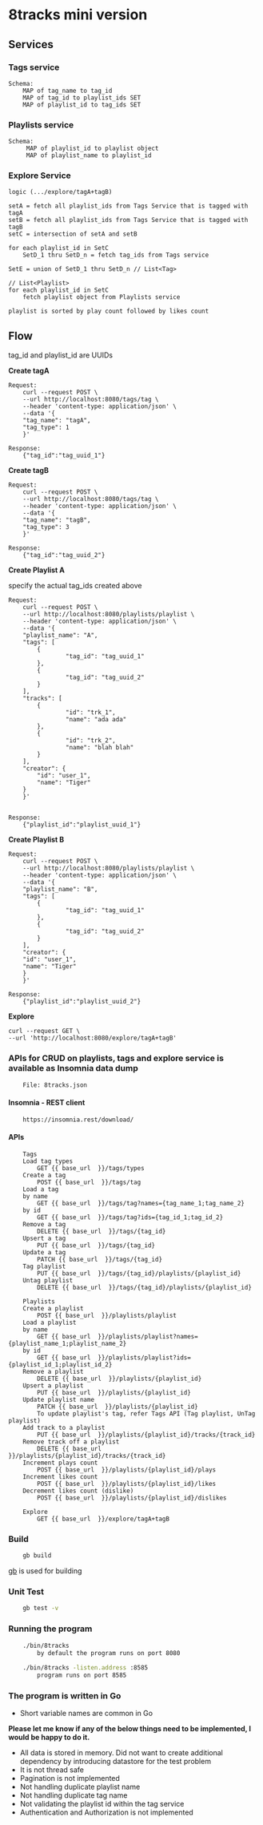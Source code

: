 # 8tracks mini version

## Services
### Tags service
    Schema:
        MAP of tag_name to tag_id
        MAP of tag_id to playlist_ids SET
        MAP of playlist_id to tag_ids SET
    
### Playlists service
    Schema:
         MAP of playlist_id to playlist object
         MAP of playlist_name to playlist_id

### Explore Service
    logic (.../explore/tagA+tagB)

    setA = fetch all playlist_ids from Tags Service that is tagged with tagA
    setB = fetch all playlist_ids from Tags Service that is tagged with tagB
    setC = intersection of setA and setB

    for each playlist_id in SetC
        SetD_1 thru SetD_n = fetch tag_ids from Tags service
     
    SetE = union of SetD_1 thru SetD_n // List<Tag>

    // List<Playlist>
    for each playlist_id in SetC
        fetch playlist object from Playlists service

    playlist is sorted by play count followed by likes count

## Flow
tag_id and playlist_id are UUIDs

**Create tagA**

    Request:
        curl --request POST \
        --url http://localhost:8080/tags/tag \
        --header 'content-type: application/json' \
        --data '{
        "tag_name": "tagA",
        "tag_type": 1
        }'

    Response:
        {"tag_id":"tag_uuid_1"}

**Create tagB**

    Request:
        curl --request POST \
        --url http://localhost:8080/tags/tag \
        --header 'content-type: application/json' \
        --data '{
        "tag_name": "tagB",
        "tag_type": 3
        }'

    Response:
        {"tag_id":"tag_uuid_2"}

**Create Playlist A**

specify the actual tag_ids created above 

    Request:
        curl --request POST \
        --url http://localhost:8080/playlists/playlist \
        --header 'content-type: application/json' \
        --data '{
        "playlist_name": "A",
        "tags": [
            {
                    "tag_id": "tag_uuid_1"
            },
            {
                    "tag_id": "tag_uuid_2"
            }
        ],
        "tracks": [
            {
                    "id": "trk_1",
                    "name": "ada ada"
            },
            {
                    "id": "trk_2",
                    "name": "blah blah"
            }
        ],
        "creator": {
            "id": "user_1",
            "name": "Tiger"
        }
        }'


    Response:
        {"playlist_id":"playlist_uuid_1"}

**Create Playlist B**

    Request:
        curl --request POST \
        --url http://localhost:8080/playlists/playlist \
        --header 'content-type: application/json' \
        --data '{
        "playlist_name": "B",
        "tags": [
            {
                    "tag_id": "tag_uuid_1"
            },
            {
                    "tag_id": "tag_uuid_2"
            }
        ],
        "creator": {
        "id": "user_1",
        "name": "Tiger"
        }
        }'

    Response:
        {"playlist_id":"playlist_uuid_2"}

**Explore**

    curl --request GET \
    --url 'http://localhost:8080/explore/tagA+tagB'

### APIs for CRUD on playlists, tags and explore service is available as Insomnia data dump 
        File: 8tracks.json
        
#### Insomnia - REST client
        https://insomnia.rest/download/

#### APIs
        Tags
        Load tag types
            GET {{ base_url  }}/tags/types
        Create a tag
            POST {{ base_url  }}/tags/tag
        Load a tag 
        by name
            GET {{ base_url  }}/tags/tag?names={tag_name_1;tag_name_2}
        by id
            GET {{ base_url  }}/tags/tag?ids={tag_id_1;tag_id_2}
        Remove a tag
            DELETE {{ base_url  }}/tags/{tag_id}
        Upsert a tag
            PUT {{ base_url  }}/tags/{tag_id}
        Update a tag
            PATCH {{ base_url  }}/tags/{tag_id}
        Tag playlist
            PUT {{ base_url  }}/tags/{tag_id}/playlists/{playlist_id}
        Untag playlist
            DELETE {{ base_url  }}/tags/{tag_id}/playlists/{playlist_id}

        Playlists
        Create a playlist
            POST {{ base_url  }}/playlists/playlist
        Load a playlist
        by name
            GET {{ base_url  }}/playlists/playlist?names={playlist_name_1;playlist_name_2}
        by id
            GET {{ base_url  }}/playlists/playlist?ids={playlist_id_1;playlist_id_2}
        Remove a playlist
            DELETE {{ base_url  }}/playlists/{playlist_id}
        Upsert a playlist
            PUT {{ base_url  }}/playlists/{playlist_id}
        Update playlist name
            PATCH {{ base_url  }}/playlists/{playlist_id}
            To update playlist's tag, refer Tags API (Tag playlist, UnTag playlist)
        Add track to a playlist
            PUT {{ base_url  }}/playlists/{playlist_id}/tracks/{track_id}
        Remove track off a playlist
            DELETE {{ base_url  }}/playlists/{playlist_id}/tracks/{track_id}
        Increment plays count
            POST {{ base_url  }}/playlists/{playlist_id}/plays
        Increment likes count
            POST {{ base_url  }}/playlists/{playlist_id}/likes
        Decrement likes count (dislike)
            POST {{ base_url  }}/playlists/{playlist_id}/dislikes

        Explore
            GET {{ base_url  }}/explore/tagA+tagB

### Build
```sh
    gb build
```
[gb](https://getgb.io/docs/install/) is used for building

### Unit Test    
```sh
    gb test -v
```

### Running the program
```sh
    ./bin/8tracks
        by default the program runs on port 8080
  
    ./bin/8tracks -listen.address :8585
        program runs on port 8585
```

### The program is written in Go
- Short variable names are common in Go

**Please let me know if any of the below things need to be implemented, I would be happy to do it.**

- All data is stored in memory. Did not want to create additional dependency by introducing datastore for the test problem
- It is not thread safe
- Pagination is not implemented
- Not handling duplicate playlist name
- Not handling duplicate tag name
- Not validating the playlist id within the tag service
- Authentication and Authorization is not implemented

